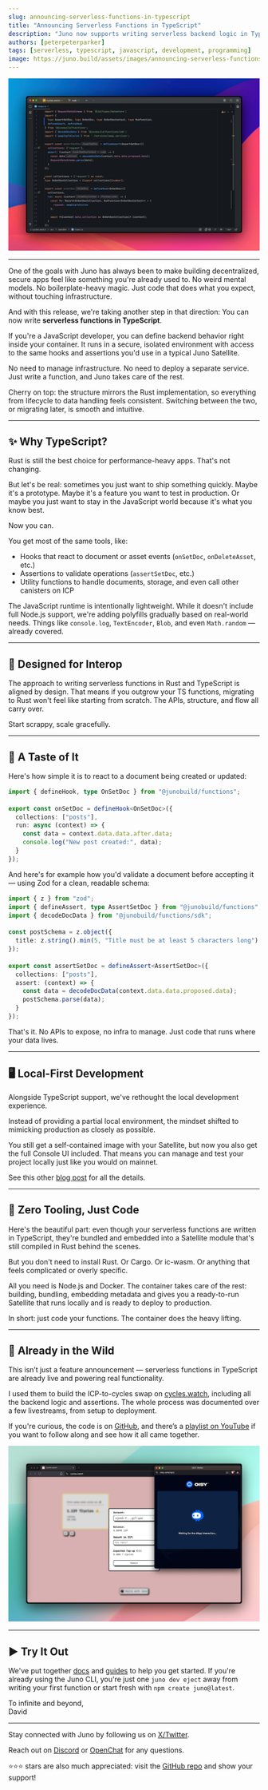 ```yaml
---
slug: announcing-serverless-functions-in-typescript
title: "Announcing Serverless Functions in TypeScript"
description: "Juno now supports writing serverless backend logic in TypeScript. Define hooks and assertions in the language you already use, without deploying separate infrastructure."
authors: [peterpeterparker]
tags: [serverless, typescript, javascript, development, programming]
image: https://juno.build/assets/images/announcing-serverless-functions-in-typescript-0c3a8c1d217b5d622a7f52e6364716f8.png
---
```


![](announcing-serverless-functions-in-typescript.png)

---

One of the goals with Juno has always been to make building decentralized, secure apps feel like something you're already used to. No weird mental models. No boilerplate-heavy magic. Just code that does what you expect, without touching infrastructure.

And with this release, we're taking another step in that direction:
You can now write **serverless functions in TypeScript**.

If you're a JavaScript developer, you can define backend behavior right inside your container. It runs in a secure, isolated environment with access to the same hooks and assertions you'd use in a typical Juno Satellite.

No need to manage infrastructure. No need to deploy a separate service. Just write a function, and Juno takes care of the rest.

Cherry on top: the structure mirrors the Rust implementation, so everything from lifecycle to data handling feels consistent. Switching between the two, or migrating later, is smooth and intuitive.

---

## ✨ Why TypeScript?

Rust is still the best choice for performance-heavy apps. That's not changing.

But let's be real: sometimes you just want to ship something quickly. Maybe it's a prototype. Maybe it's a feature you want to test in production. Or maybe you just want to stay in the JavaScript world because it's what you know best.

Now you can.

You get most of the same tools, like:

- Hooks that react to document or asset events (`onSetDoc`, `onDeleteAsset`, etc.)
- Assertions to validate operations (`assertSetDoc`, etc.)
- Utility functions to handle documents, storage, and even call other canisters on ICP

The JavaScript runtime is intentionally lightweight. While it doesn't include full Node.js support, we're adding polyfills gradually based on real-world needs. Things like `console.log`, `TextEncoder`, `Blob`, and even `Math.random` — already covered.

---

## 🔁 Designed for Interop

The approach to writing serverless functions in Rust and TypeScript is aligned by design. That means if you outgrow your TS functions, migrating to Rust won't feel like starting from scratch. The APIs, structure, and flow all carry over.

Start scrappy, scale gracefully.

---

## 👀 A Taste of It

Here's how simple it is to react to a document being created or updated:

```typescript
import { defineHook, type OnSetDoc } from "@junobuild/functions";

export const onSetDoc = defineHook<OnSetDoc>({
  collections: ["posts"],
  run: async (context) => {
    const data = context.data.data.after.data;
    console.log("New post created:", data);
  }
});
```

And here's for example how you'd validate a document before accepting it — using Zod for a clean, readable schema:

```typescript
import { z } from "zod";
import { defineAssert, type AssertSetDoc } from "@junobuild/functions";
import { decodeDocData } from "@junobuild/functions/sdk";

const postSchema = z.object({
  title: z.string().min(5, "Title must be at least 5 characters long")
});

export const assertSetDoc = defineAssert<AssertSetDoc>({
  collections: ["posts"],
  assert: (context) => {
    const data = decodeDocData(context.data.data.proposed.data);
    postSchema.parse(data);
  }
});
```

That's it. No APIs to expose, no infra to manage. Just code that runs where your data lives.

---

## 🖥️ Local-First Development

Alongside TypeScript support, we've rethought the local development experience.

Instead of providing a partial local environment, the mindset shifted to mimicking production as closely as possible.

You still get a self-contained image with your Satellite, but now you also get the full Console UI included. That means you can manage and test your project locally just like you would on mainnet.

See this other [blog post](/blog/a-production-like-local-dev-environment) for all the details.

---

## 🧰 Zero Tooling, Just Code

Here's the beautiful part: even though your serverless functions are written in TypeScript, they're bundled and embedded into a Satellite module that's still compiled in Rust behind the scenes.

But you don't need to install Rust. Or Cargo. Or ic-wasm. Or anything that feels complicated or overly specific.

All you need is Node.js and Docker. The container takes care of the rest: building, bundling, embedding metadata and gives you a ready-to-run Satellite that runs locally and is ready to deploy to production.

In short: just code your functions. The container does the heavy lifting.

---

## 📡 Already in the Wild

This isn’t just a feature announcement — serverless functions in TypeScript are already live and powering real functionality.

I used them to build the ICP-to-cycles swap on [cycles.watch](https://cycles.watch), including all the backend logic and assertions. The whole process was documented over a few livestreams, from setup to deployment.

If you're curious, the code is on [GitHub](github.com/peterpeterparker/cycles.watch/), and there’s a [playlist on YouTube](https://www.youtube.com/watch?v=dtcQVwh4wCA&list=PLfZci1pMwtjJsd0sacU1iWA1rPxhn8iV0) if you want to follow along and see how it all came together.

![A screenshot of cycles.watch that integrates with OISY and use serverless functions in TypeScript to swap ICP for cycles](cycles-dot-watch-serverless-functions.png)

---

## ▶️ Try It Out

We've put together [docs](/docs/build/functions/) and [guides](/docs/guides/typescript) to help you get started. If you're already using the Juno CLI, you're just one `juno dev eject` away from writing your first function or start fresh with `npm create juno@latest`.

To infinite and beyond,<br/>
David

---

Stay connected with Juno by following us on [X/Twitter](https://twitter.com/junobuild).

Reach out on [Discord](https://discord.gg/wHZ57Z2RAG) or [OpenChat](https://oc.app/community/vxgpi-nqaaa-aaaar-ar4lq-cai/?ref=xanzv-uaaaa-aaaaf-aneba-cai) for any questions.

⭐️⭐️⭐️ stars are also much appreciated: visit the [GitHub repo](https://github.com/junobuild/juno) and show your support!
